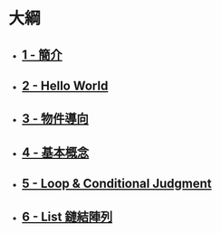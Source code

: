 # 大綱

- ## [1 - 簡介]
- ## [2 - Hello World]
- ## [3 - 物件導向]
- ## [4 - 基本概念]
- ## [5 - Loop & Conditional Judgment]
- ## [6 - List 鏈結陣列]


[1 - 簡介]: 1.md
[2 - Hello World]: 2.md
[3 - 物件導向]: 3.md
[4 - 基本概念]: 4.md
[5 - Loop & Conditional Judgment]: 5.md
[6 - List 鏈結陣列]: 6.md